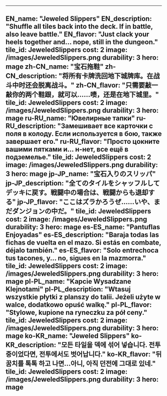 ---

EN_name: "Jeweled Slippers"
EN_description: "Shuffle all tiles back into the deck.  If in battle, also leave battle."
EN_flavor: "Just clack your heels together and... nope, still in the dungeon."
tile_id: JeweledSlippers
cost: 2
image: /images/JeweledSlippers.png
durability: 3
hero: mage
zh-CN_name: "宝石拖鞋"
zh-CN_description: "将所有卡牌洗回地下城牌库。在战斗中时还会脱离战斗。"
zh-CN_flavor: "只需要敲一敲你的两个鞋跟，就可以……啧，还是在地下城里。"
tile_id: JeweledSlippers
cost: 2
image: /images/JeweledSlippers.png
durability: 3
hero: mage
ru-RU_name: "Ювелирные тапки"
ru-RU_description: "Замешивает все карточки с поля в колоду. Если используется в бою, также завершает его."
ru-RU_flavor: "Просто цокните вашими пятками и... н-нет, все ещё в подземелье."
tile_id: JeweledSlippers
cost: 2
image: /images/JeweledSlippers.png
durability: 3
hero: mage
jp-JP_name: "宝石入りのスリッパ"
jp-JP_description: "全てのタイルをシャッフルしてデッキに戻す。戦闘中の場合は、戦闘からも退却する"
jp-JP_flavor: "ここはズラかろうぜ……いや、まだダンジョンの中だ。"
tile_id: JeweledSlippers
cost: 2
image: /images/JeweledSlippers.png
durability: 3
hero: mage
es-ES_name: "Pantuflas Enjoyadas"
es-ES_description: "Baraja todas las fichas de vuelta en el mazo. Si estás en combate, déjalo también."
es-ES_flavor: "Solo entrechoca tus tacones, y... no, sigues en la mazmorra."
tile_id: JeweledSlippers
cost: 2
image: /images/JeweledSlippers.png
durability: 3
hero: mage
pl-PL_name: "Kapcie Wysadzane Klejnotami"
pl-PL_description: "Wtasuj wszystkie płytki z planszy do talii. Jeżeli użyte w walce, dodatkowo opuść walkę."
pl-PL_flavor: "Stylowe, kupione na ryneczku za pół ceny."
tile_id: JeweledSlippers
cost: 2
image: /images/JeweledSlippers.png
durability: 3
hero: mage
ko-KR_name: "Jeweled Slippers"
ko-KR_description: "모든 타일을 덱에 섞어 넣습니다. 전투 중이었다면, 전투에서도 벗어납니다."
ko-KR_flavor: "뒤꿈치를 톡톡 하고 나면...아니, 아직 던전에 그대로 있네."
tile_id: JeweledSlippers
cost: 2
image: /images/JeweledSlippers.png
durability: 3
hero: mage
---